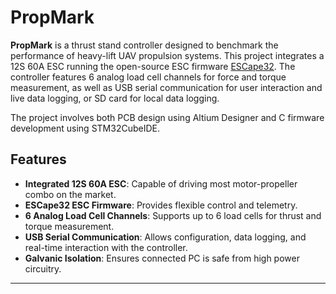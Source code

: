 # PropMark

**PropMark** is a thrust stand controller designed to benchmark the performance of heavy-lift UAV propulsion systems. This project integrates a 12S 60A ESC running the open-source ESC firmware [ESCape32](https://github.com/neoxic/ESCape32). The controller features 6 analog load cell channels for force and torque measurement, as well as USB serial communication for user interaction and live data logging, or SD card for local data logging.

The project involves both PCB design using Altium Designer and C firmware development using STM32CubeIDE.

## Features

- **Integrated 12S 60A ESC**: Capable of driving most motor-propeller combo on the market.
- **ESCape32 ESC Firmware**: Provides flexible control and telemetry.
- **6 Analog Load Cell Channels**: Supports up to 6 load cells for thrust and torque measurement.
- **USB Serial Communication**: Allows configuration, data logging, and real-time interaction with the controller.
- **Galvanic Isolation**: Ensures connected PC is safe from high power circuitry.

---